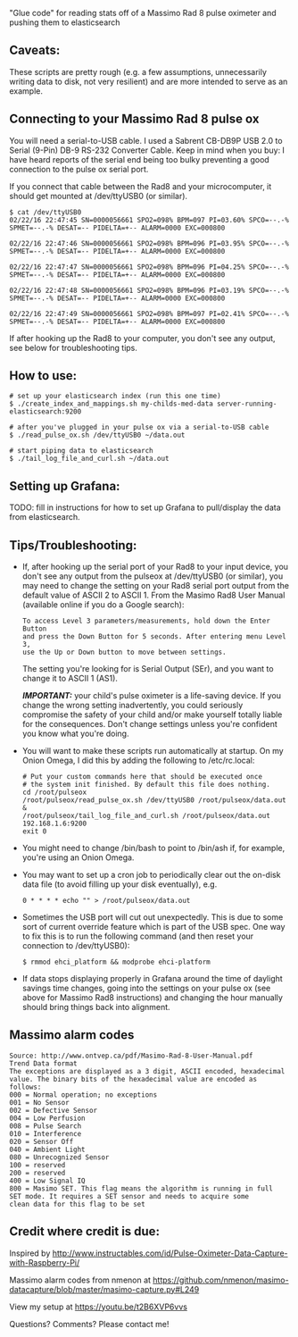 "Glue code" for reading stats off of a Massimo Rad 8 pulse oximeter and pushing them to elasticsearch

## Caveats:

These scripts are pretty rough (e.g. a few assumptions, unnecessarily writing data to disk, not very resilient) and are more intended to serve as an example.

## Connecting to your Massimo Rad 8 pulse ox

You will need a serial-to-USB cable. I used a Sabrent CB-DB9P USB 2.0 to Serial (9-Pin) DB-9 RS-232 Converter Cable. Keep in mind when you buy: I have heard reports of the serial end being too bulky preventing a good connection to the pulse ox serial port.

If you connect that cable between the Rad8 and your microcomputer, it should get mounted at /dev/ttyUSB0 (or similar).

```
$ cat /dev/ttyUSB0
02/22/16 22:47:45 SN=0000056661 SPO2=098% BPM=097 PI=03.60% SPCO=--.-% SPMET=--.-% DESAT=-- PIDELTA=+-- ALARM=0000 EXC=000800

02/22/16 22:47:46 SN=0000056661 SPO2=098% BPM=096 PI=03.95% SPCO=--.-% SPMET=--.-% DESAT=-- PIDELTA=+-- ALARM=0000 EXC=000800

02/22/16 22:47:47 SN=0000056661 SPO2=098% BPM=096 PI=04.25% SPCO=--.-% SPMET=--.-% DESAT=-- PIDELTA=+-- ALARM=0000 EXC=000800

02/22/16 22:47:48 SN=0000056661 SPO2=098% BPM=096 PI=03.19% SPCO=--.-% SPMET=--.-% DESAT=-- PIDELTA=+-- ALARM=0000 EXC=000800

02/22/16 22:47:49 SN=0000056661 SPO2=098% BPM=097 PI=02.41% SPCO=--.-% SPMET=--.-% DESAT=-- PIDELTA=+-- ALARM=0000 EXC=000800
```
If after hooking up the Rad8 to your computer, you don't see any output, see below for troubleshooting tips.

## How to use:

```
# set up your elasticsearch index (run this one time)
$ ./create_index_and_mappings.sh my-childs-med-data server-running-elasticsearch:9200

# after you've plugged in your pulse ox via a serial-to-USB cable
$ ./read_pulse_ox.sh /dev/ttyUSB0 ~/data.out

# start piping data to elasticsearch
$ ./tail_log_file_and_curl.sh ~/data.out
```
## Setting up Grafana:

TODO: fill in instructions for how to set up Grafana to pull/display the data from elasticsearch.

## Tips/Troubleshooting:

- If, after hooking up the serial port of your Rad8 to your input device, you don't see any output from the pulseox at /dev/ttyUSB0 (or similar), you may need to change the setting on your Rad8 serial port output from the default value of ASCII 2 to ASCII 1. From the Masimo Rad8 User Manual (available online if you do a Google search):

    ```
    To access Level 3 parameters/measurements, hold down the Enter Button 
    and press the Down Button for 5 seconds. After entering menu Level 3, 
    use the Up or Down button to move between settings.
    ```

    The setting you're looking for is Serial Output (SEr), and you want to change it to ASCII 1 (AS1).

    ***IMPORTANT:*** your child's pulse oximeter is a life-saving device. If you change the wrong setting inadvertently, you could seriously compromise the safety of your child and/or make yourself totally liable for the consequences. Don't change settings unless you're confident you know what you're doing.

- You will want to make these scripts run automatically at startup. On my Onion Omega, I did this by adding the following to /etc/rc.local:

    ```
    # Put your custom commands here that should be executed once
    # the system init finished. By default this file does nothing.
    cd /root/pulseox
    /root/pulseox/read_pulse_ox.sh /dev/ttyUSB0 /root/pulseox/data.out &
    /root/pulseox/tail_log_file_and_curl.sh /root/pulseox/data.out 192.168.1.6:9200
    exit 0
    ```
- You might need to change /bin/bash to point to /bin/ash if, for example, you're using an Onion Omega.
- You may want to set up a cron job to periodically clear out the on-disk data file (to avoid filling up your disk eventually), e.g.

    ```
    0 * * * * echo "" > /root/pulseox/data.out
    ```
- Sometimes the USB port will cut out unexpectedly. This is due to some sort of current override feature which is part of the USB spec. One way to fix this is to run the following command (and then reset your connection to /dev/ttyUSB0):

    ```
    $ rmmod ehci_platform && modprobe ehci-platform
    ``` 
- If data stops displaying properly in Grafana around the time of daylight savings time changes, going into the settings on your pulse ox (see above for Massimo Rad8 instructions) and changing the hour manually should bring things back into alignment.

## Massimo alarm codes ##

   ```
   Source: http://www.ontvep.ca/pdf/Masimo-Rad-8-User-Manual.pdf
   Trend Data format
   The exceptions are displayed as a 3 digit, ASCII encoded, hexadecimal
   value. The binary bits of the hexadecimal value are encoded as follows:
   000 = Normal operation; no exceptions
   001 = No Sensor
   002 = Defective Sensor
   004 = Low Perfusion
   008 = Pulse Search
   010 = Interference
   020 = Sensor Off
   040 = Ambient Light
   080 = Unrecognized Sensor
   100 = reserved
   200 = reserved
   400 = Low Signal IQ
   800 = Masimo SET. This flag means the algorithm is running in full
   SET mode. It requires a SET sensor and needs to acquire some
   clean data for this flag to be set
   ```

## Credit where credit is due:

Inspired by http://www.instructables.com/id/Pulse-Oximeter-Data-Capture-with-Raspberry-Pi/

Massimo alarm codes from nmenon at https://github.com/nmenon/masimo-datacapture/blob/master/masimo-capture.py#L249

View my setup at https://youtu.be/t2B6XVP6vvs

Questions? Comments? Please contact me!


